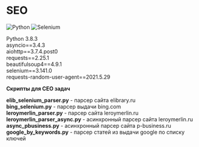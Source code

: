 # SEO

![Python](https://img.shields.io/badge/python-3670A0?style=for-the-badge&logo=python&logoColor=ffdd54)
![Selenium](https://img.shields.io/badge/-selenium-%43B02A?style=for-the-badge&logo=selenium&logoColor=white)

Python 3.8.3<br>
asyncio==3.4.3<br>
aiohttp==3.7.4.post0<br>
requests==2.25.1<br>
beautifulsoup4==4.9.1<br>
selenium==3.141.0<br>
requests-random-user-agent==2021.5.29<br>


<b>Скрипты для СЕО задач</b>

<b>elib_selenium_parser.py</b> - парсер сайта elibrary.ru<br>
<b>bing_selenium.py</b> - парсер выдачи bing.com<br>
<b>leroymerlin_parser.py</b> - парсер сайта leroymerlin.ru<br>
<b>leroymerlin_parser_async.py</b> - асинхронный парсер сайта leroymerlin.ru<br>
<b>async_pbusiness.py</b> - асинхронный парсер сайта p-business.ru<br>
<b>google_by_keywords.py</b> - парсер статей из выдачи google по списку ключей<br>

